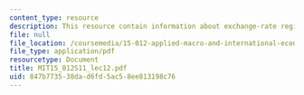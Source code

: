 ```yaml
---
content_type: resource
description: This resource contain information about exchange-rate regimes.
file: null
file_location: /coursemedia/15-012-applied-macro-and-international-economics-spring-2011/847b773538dad6fd5ac58ee813198c76_MIT15_012S11_lec12.pdf
file_type: application/pdf
resourcetype: Document
title: MIT15_012S11_lec12.pdf
uid: 847b7735-38da-d6fd-5ac5-8ee813198c76
---
```

